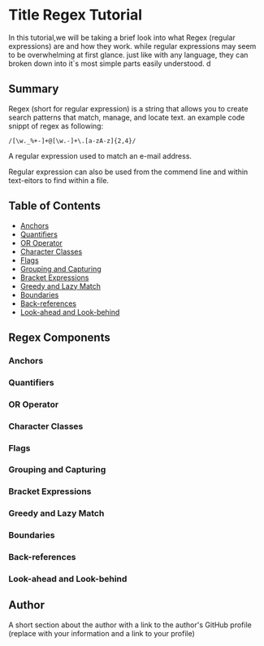# Title Regex Tutorial

In this tutorial,we will be taking a brief look into what Regex (regular expressions) are and how they work. while regular expressions may seem to be overwhelming at first glance.
just like with any language, they can broken down into it`s most simple parts easily understood.  d

## Summary

Regex (short for regular expression) is a string that allows you to create search patterns that match, manage, and locate text. an example code snippt of regex as following:
```
/[\w._%+-]+@[\w.-]+\.[a-zA-z]{2,4}/
```
A regular expression used to match an e-mail address.

Regular expression can also be used from the commend line and within text-eitors to find within a file.

## Table of Contents

- [Anchors](#anchors)
- [Quantifiers](#quantifiers)
- [OR Operator](#or-operator)
- [Character Classes](#character-classes)
- [Flags](#flags)
- [Grouping and Capturing](#grouping-and-capturing)
- [Bracket Expressions](#bracket-expressions)
- [Greedy and Lazy Match](#greedy-and-lazy-match)
- [Boundaries](#boundaries)
- [Back-references](#back-references)
- [Look-ahead and Look-behind](#look-ahead-and-look-behind)

## Regex Components

### Anchors

### Quantifiers

### OR Operator

### Character Classes

### Flags

### Grouping and Capturing

### Bracket Expressions

### Greedy and Lazy Match

### Boundaries

### Back-references

### Look-ahead and Look-behind

## Author

A short section about the author with a link to the author's GitHub profile (replace with your information and a link to your profile)
